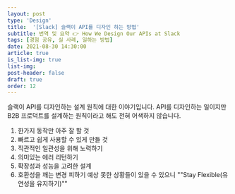 ```yaml
---
layout: post
type: 'Design'
title:  '[Slack] 슬랙이 API를 디자인 하는 방법'
subtitle: 번역 및 요약 👉 How We Design Our APIs at Slack
tags: [경험 공유, 실 사례, 일하는 방법]
date: 2021-08-30 14:30:00
article: true
is_list-img: true
list-img: 
post-header: false
draft: true
order: 12
---
```


슬랙이 API를 디자인하는 설계 원칙에 대한 이야기입니다. API를 디자인하는 일이지만 B2B 프로덕트를 설계하는 원칙이라고 해도 전혀 어색하지 않습니다.

1. 한가지 동작만 아주 잘 할 것
2. 빠르고 쉽게 사용할 수 있게 만들 것
3. 직관적인 일관성을 위해 노력하기
4. 의미있는 에러 리턴하기
5. 확장성과 성능을 고려한 설계
6. 호환성을 깨는 변경 피하기
예상 못한 상황들이 있을 수 있으니 ""Stay Flexible(유연성을 유지하기)""